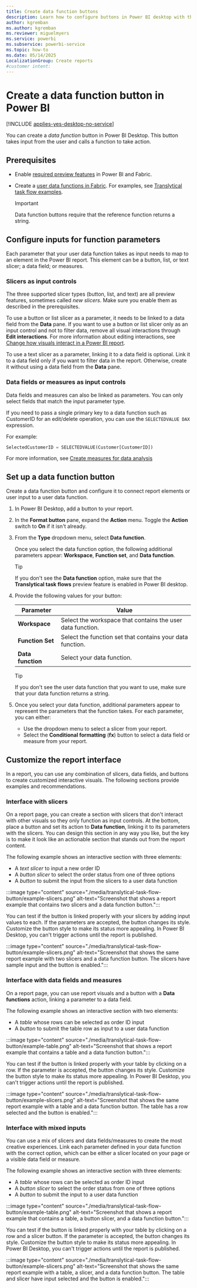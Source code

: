 ```yaml
---
title: Create data function buttons
description: Learn how to configure buttons in Power BI desktop with the data function action to enable translytical task flows.
author: kgremban
ms.author: kgremban
ms.reviewer: miguelmyers
ms.service: powerbi
ms.subservice: powerbi-service
ms.topic: how-to
ms.date: 05/14/2025
LocalizationGroup: Create reports
#customer intent:
---
```


# Create a data function button in Power BI

[!INCLUDE [applies-yes-desktop-no-service](../includes/applies-yes-desktop-no-service.md)]

You can create a *data function* button in Power BI Desktop. This button takes input from the user and calls a function to take action.

## Prerequisites

* Enable [required preview features](./translytical-task-flow-overview.md) in Power BI and Fabric.
* Create a [user data functions in Fabric](/fabric/data-engineering/user-data-functions/user-data-functions-overview). For examples, see [Translytical task flow examples](https://gist.github.com/Sujata994/c354ec8d0821e875e45c86f2bd1d5cc8).

  >[!IMPORTANT]
  >Data function buttons require that the reference function returns a string.

## Configure inputs for function parameters

Each parameter that your user data function takes as input needs to map to an element in the Power BI report. This element can be a button, list, or text slicer; a data field; or measures.

### Slicers as input controls

The three supported slicer types (button, list, and text) are all preview features, sometimes called *new slicers*. Make sure you enable them as described in the prerequisites.

To use a button or list slicer as a parameter, it needs to be linked to a data field from the **Data** pane. If you want to use a button or list slicer only as an input control and not to filter data, remove all visual interactions through **Edit interactions**. For more information about editing interactions, see [Change how visuals interact in a Power BI report](./service-reports-visual-interactions.md).

To use a text slicer as a parameter, linking it to a data field is optional. Link it to a data field only if you want to filter data in the report. Otherwise, create it without using a data field from the **Data** pane. 

### Data fields or measures as input controls

Data fields and measures can also be linked as parameters. You can only select fields that match the input parameter type. 

If you need to pass a single primary key to a data function such as CustomerID for an edit/delete operation, you can use the `SELECTEDVALUE DAX` expression. 

For example: 

```sql
SelectedCustomerID = SELECTEDVALUE(Customer[CustomerID]) 
```

For more information, see [Create measures for data analysis](../transform-model/desktop-measures.md)

## Set up a data function button

Create a data function button and configure it to connect report elements or user input to a user data function.

1. In Power BI Desktop, add a button to your report.
1. In the **Format button** pane, expand the **Action** menu. Toggle the **Action** switch to **On** if it isn't already.
1. From the **Type** dropdown menu, select **Data function**.

   Once you select the data function option, the following additional parameters appear: **Workspace**, **Function set**, and **Data function**.

   >[!TIP]
   >If you don't see the **Data function** option, make sure that the **Translytical task flows** preview feature is enabled in Power BI desktop.

1. Provide the following values for your button:

   | Parameter | Value |
   | --------- | ----- |
   | **Workspace** | Select the workspace that contains the user data function. |
   | **Function Set** | Select the function set that contains your data function. |
   | **Data function** | Select your data function. |

   >[!TIP]
   >If you don't see the user data function that you want to use, make sure that your data function returns a string.

1. Once you select your data function, additional parameters appear to represent the parameters that the function takes. For each parameter, you can either: 

   * Use the dropdown menu to select a slicer from your report.
   * Select the **Conditional formatting** (**fx**) button to select a data field or measure from your report. 

## Customize the report interface

In a report, you can use any combination of slicers, data fields, and buttons to create customized interactive visuals. The following sections provide examples and recommendations.

### Interface with slicers

On a report page, you can create a section with slicers that don't interact with other visuals so they only function as input controls. At the bottom, place a button and set its action to **Data function**, linking it to its parameters with the slicers. You can design this section in any way you like, but the key is to make it look like an actionable section that stands out from the report content. 

The following example shows an interactive section with three elements:

* A *text slicer* to input a new order ID
* A *button slicer* to select the order status from one of three options
* A *button* to submit the input from the slicers to a user data function 

:::image type="content" source="./media/translytical-task-flow-button/example-slicers.png" alt-text="Screenshot that shows a report example that contains two slicers and a data function button.":::

You can test if the button is linked properly with your slicers by adding input values to each. If the parameters are accepted, the button changes its style. Customize the button style to make its status more appealing. In Power BI Desktop, you can't trigger actions until the report is published.

:::image type="content" source="./media/translytical-task-flow-button/example-slicers.png" alt-text="Screenshot that shows the same report example with two slicers and a data function button. The slicers have sample input and the button is enabled.":::

### Interface with data fields and measures

On a report page, you can use report visuals and a button with a **Data functions** action, linking a parameter to a data field.

The following example shows an interactive section with two elements:

* A *table* whose rows can be selected as order ID input
* A *button* to submit the table row as input to a user data function

:::image type="content" source="./media/translytical-task-flow-button/example-table.png" alt-text="Screenshot that shows a report example that contains a table and a data function button.":::

You can test if the button is linked properly with your table by clicking on a row. If the parameter is accepted, the button changes its style. Customize the button style to make its status more appealing. In Power BI Desktop, you can't trigger actions until the report is published.

:::image type="content" source="./media/translytical-task-flow-button/example-slicers.png" alt-text="Screenshot that shows the same report example with a table and a data function button. The table has a row selected and the button is enabled.":::

### Interface with mixed inputs

You can use a mix of slicers and data fields/measures to create the most creative experiences. Link each parameter defined in your data function with the correct option, which can be either a slicer located on your page or a visible data field or measure.

The following example shows an interactive section with three elements:

* A *table* whose rows can be selected as order ID input
* A *button slicer* to select the order status from one of three options
* A *button* to submit the input to a user data function 

:::image type="content" source="./media/translytical-task-flow-button/example-table.png" alt-text="Screenshot that shows a report example that contains a table, a button slicer, and a data function button.":::

You can test if the button is linked properly with your table by clicking on a row and a slicer button. If the parameter is accepted, the button changes its style. Customize the button style to make its status more appealing. In Power BI Desktop, you can't trigger actions until the report is published.

:::image type="content" source="./media/translytical-task-flow-button/example-slicers.png" alt-text="Screenshot that shows the same report example with a table, a slicer, and a data function button. The table and slicer have input selected and the button is enabled.":::
